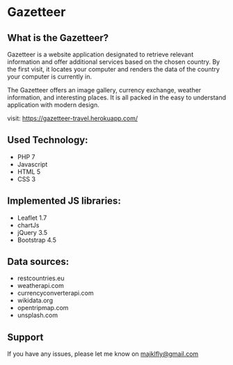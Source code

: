 # Gazetteer

## What is the Gazetteer?

Gazetteer is a website application designated to retrieve relevant information and offer additional services based on the chosen country. By the first visit, it locates your computer and renders the data of the country your computer is currently in.

The Gazetteer offers an image gallery, currency exchange, weather information, and interesting places. It is all packed in the easy to understand application with modern design.

visit: https://gazetteer-travel.herokuapp.com/

## Used Technology:

- PHP 7
- Javascript
- HTML 5
- CSS 3

## Implemented JS libraries:

- Leaflet 1.7
- chartJs
- jQuery 3.5
- Bootstrap 4.5

## Data sources:

- restcountries.eu
- weatherapi.com
- currencyconverterapi.com
- wikidata.org
- opentripmap.com
- unsplash.com

## Support

If you have any issues, please let me know on majklfly@gmail.com

